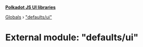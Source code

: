 **[Polkadot JS UI libraries](../README.md)**

[Globals](../globals.md) › [&quot;defaults/ui&quot;](_defaults_ui_.md)

# External module: "defaults/ui"

